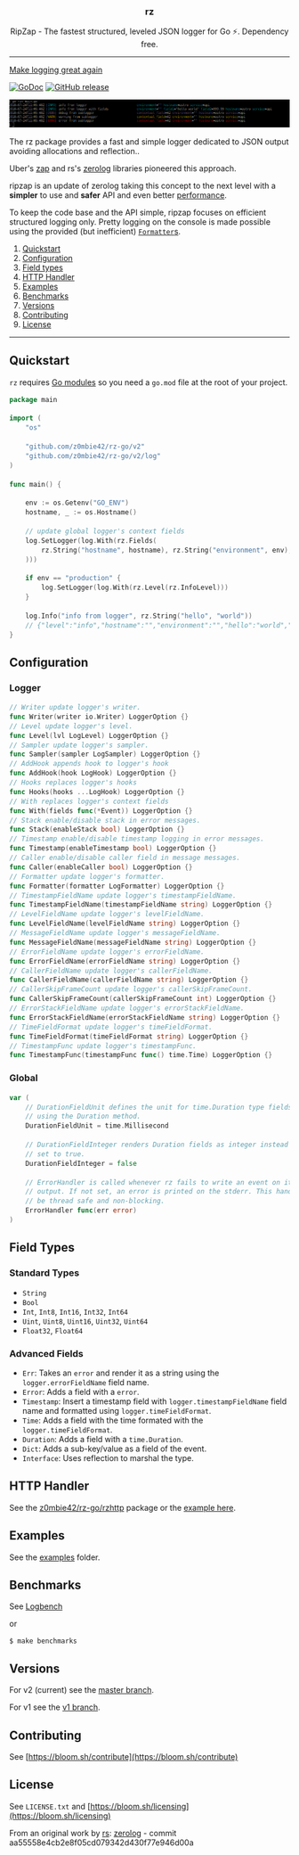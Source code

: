 <p align="center">
  <h3 align="center">rz</h3>
  <p align="center">RipZap - The fastest structured, leveled JSON logger for Go ⚡️. Dependency free.</p>
</p>

--------

[Make logging great again](https://kerkour.com/post/logging/)

[![GoDoc](https://godoc.org/github.com/z0mbie42/rz-go?status.svg)](https://godoc.org/github.com/z0mbie42/rz-go)
[![GitHub release](https://img.shields.io/github/release/z0mbie42/rz-go.svg)](https://github.com/z0mbie42/rz-go/releases)
<!-- [![Coverage](http://gocover.io/_badge/github.com/z0mbie42/rz-go)](http://gocover.io/github.com/z0mbie42/rz-go) -->

![Console logging](docs/example_screenshot.png)

The rz package provides a fast and simple logger dedicated to JSON output avoiding allocations and reflection..

Uber's [zap](https://godoc.org/go.uber.org/zap) and rs's [zerolog](https://godoc.org/github.com/rs/zerolog)
libraries pioneered this approach.

ripzap is an update of zerolog taking this concept to the next level with a **simpler** to use and **safer**
API and even better [performance](#benchmarks).

To keep the code base and the API simple, ripzap focuses on efficient structured logging only.
Pretty logging on the console is made possible using the provided (but inefficient)
[`Formatter`s](https://godoc.org/github.com/z0mbie42/rz-go#LogFormatter).


1. [Quickstart](#quickstart)
2. [Configuration](#configuration)
3. [Field types](#field-types)
4. [HTTP Handler](#http-handler)
5. [Examples](#examples)
6. [Benchmarks](#benchmarks)
7. [Versions](#versions)
8. [Contributing](#contributing)
9. [License](#license)

-------------------

## Quickstart

`rz` requires [Go modules](https://blog.golang.org/using-go-modules) so you need a `go.mod` file at the
root of your project.

```go
package main

import (
	"os"

	"github.com/z0mbie42/rz-go/v2"
	"github.com/z0mbie42/rz-go/v2/log"
)

func main() {

	env := os.Getenv("GO_ENV")
	hostname, _ := os.Hostname()

	// update global logger's context fields
	log.SetLogger(log.With(rz.Fields(
		rz.String("hostname", hostname), rz.String("environment", env),
	)))

	if env == "production" {
		log.SetLogger(log.With(rz.Level(rz.InfoLevel)))
	}

	log.Info("info from logger", rz.String("hello", "world"))
	// {"level":"info","hostname":"","environment":"","hello":"world","timestamp":"2019-02-07T09:30:07Z","message":"info from logger"}
}
```


## Configuration

### Logger
```go
// Writer update logger's writer.
func Writer(writer io.Writer) LoggerOption {}
// Level update logger's level.
func Level(lvl LogLevel) LoggerOption {}
// Sampler update logger's sampler.
func Sampler(sampler LogSampler) LoggerOption {}
// AddHook appends hook to logger's hook
func AddHook(hook LogHook) LoggerOption {}
// Hooks replaces logger's hooks
func Hooks(hooks ...LogHook) LoggerOption {}
// With replaces logger's context fields
func With(fields func(*Event)) LoggerOption {}
// Stack enable/disable stack in error messages.
func Stack(enableStack bool) LoggerOption {}
// Timestamp enable/disable timestamp logging in error messages.
func Timestamp(enableTimestamp bool) LoggerOption {}
// Caller enable/disable caller field in message messages.
func Caller(enableCaller bool) LoggerOption {}
// Formatter update logger's formatter.
func Formatter(formatter LogFormatter) LoggerOption {}
// TimestampFieldName update logger's timestampFieldName.
func TimestampFieldName(timestampFieldName string) LoggerOption {}
// LevelFieldName update logger's levelFieldName.
func LevelFieldName(levelFieldName string) LoggerOption {}
// MessageFieldName update logger's messageFieldName.
func MessageFieldName(messageFieldName string) LoggerOption {}
// ErrorFieldName update logger's errorFieldName.
func ErrorFieldName(errorFieldName string) LoggerOption {}
// CallerFieldName update logger's callerFieldName.
func CallerFieldName(callerFieldName string) LoggerOption {}
// CallerSkipFrameCount update logger's callerSkipFrameCount.
func CallerSkipFrameCount(callerSkipFrameCount int) LoggerOption {}
// ErrorStackFieldName update logger's errorStackFieldName.
func ErrorStackFieldName(errorStackFieldName string) LoggerOption {}
// TimeFieldFormat update logger's timeFieldFormat.
func TimeFieldFormat(timeFieldFormat string) LoggerOption {}
// TimestampFunc update logger's timestampFunc.
func TimestampFunc(timestampFunc func() time.Time) LoggerOption {}
```

### Global
```go
var (
	// DurationFieldUnit defines the unit for time.Duration type fields added
	// using the Duration method.
	DurationFieldUnit = time.Millisecond

	// DurationFieldInteger renders Duration fields as integer instead of float if
	// set to true.
	DurationFieldInteger = false

	// ErrorHandler is called whenever rz fails to write an event on its
	// output. If not set, an error is printed on the stderr. This handler must
	// be thread safe and non-blocking.
	ErrorHandler func(err error)
)
```


## Field Types

### Standard Types

* `String`
* `Bool`
* `Int`, `Int8`, `Int16`, `Int32`, `Int64`
* `Uint`, `Uint8`, `Uint16`, `Uint32`, `Uint64`
* `Float32`, `Float64`

### Advanced Fields

* `Err`: Takes an `error` and render it as a string using the `logger.errorFieldName` field name.
* `Error`: Adds a field with a `error`.
* `Timestamp`: Insert a timestamp field with `logger.timestampFieldName` field name and formatted using `logger.timeFieldFormat`.
* `Time`: Adds a field with the time formated with the `logger.timeFieldFormat`.
* `Duration`: Adds a field with a `time.Duration`.
* `Dict`: Adds a sub-key/value as a field of the event.
* `Interface`: Uses reflection to marshal the type.


## HTTP Handler

See the [z0mbie42/rz-go/rzhttp](https://godoc.org/github.com/z0mbie42/rz-go/rzhttp) package or the
[example here](https://github.com/z0mbie42/rz-go/tree/master/examples/http).


## Examples

See the [examples](https://github.com/z0mbie42/rz-go/tree/master/examples) folder.


## Benchmarks

See [Logbench](http://hackemist.com/logbench/)

or

```
$ make benchmarks
```

## Versions

For v2 (current) see the [master branch](https://github.com/z0mbie42/rz-go).

For v1 see the [v1 branch](https://github.com/z0mbie42/rz-go/tree/v1).


## Contributing

See [https://bloom.sh/contribute](https://bloom.sh/contribute)


## License

See `LICENSE.txt` and [https://bloom.sh/licensing](https://bloom.sh/licensing)

From an original work by [rs](https://github.com/rs): [zerolog](https://github.com/rs/zerolog) - commit aa55558e4cb2e8f05cd079342d430f77e946d00a
